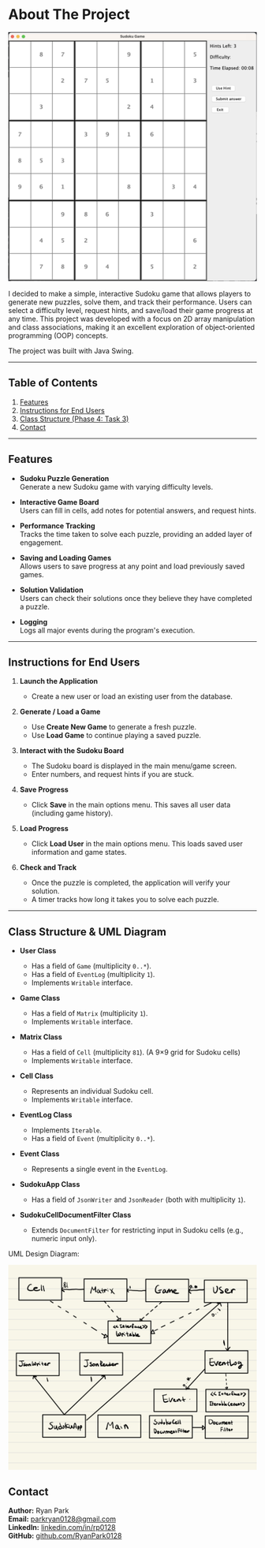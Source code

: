 # About The Project

![alt text](image1.png "Title")

I decided to make a simple, interactive Sudoku game that allows players to generate new puzzles, solve them, and track their performance. Users can select a difficulty level, request hints, and save/load their game progress at any time. This project was developed with a focus on 2D array manipulation and class associations, making it an excellent exploration of object‐oriented programming (OOP) concepts.

The project was built with Java Swing.

---

## Table of Contents

1. [Features](#features)  
2. [Instructions for End Users](#instructions-for-end-users)  
3. [Class Structure (Phase 4: Task 3)](#class-structure-phase-4-task-3)  
4. [Contact](#contact)

---

## Features

- **Sudoku Puzzle Generation**  
  Generate a new Sudoku game with varying difficulty levels.

- **Interactive Game Board**  
  Users can fill in cells, add notes for potential answers, and request hints.

- **Performance Tracking**  
  Tracks the time taken to solve each puzzle, providing an added layer of engagement.

- **Saving and Loading Games**  
  Allows users to save progress at any point and load previously saved games.

- **Solution Validation**  
  Users can check their solutions once they believe they have completed a puzzle.

- **Logging**   
Logs all major events during the program's execution.


---

## Instructions for End Users

1. **Launch the Application**   
    - Create a new user or load an existing user from the database.

2. **Generate / Load a Game**  
   - Use **Create New Game** to generate a fresh puzzle.  
   - Use **Load Game** to continue playing a saved puzzle.

3. **Interact with the Sudoku Board**  
   - The Sudoku board is displayed in the main menu/game screen.  
   - Enter numbers, and request hints if you are stuck.

4. **Save Progress**  
   - Click **Save** in the main options menu. This saves all user data (including game history).

5. **Load Progress**  
   - Click **Load User** in the main options menu. This loads saved user information and game states.

6. **Check and Track**  
   - Once the puzzle is completed, the application will verify your solution.  
   - A timer tracks how long it takes you to solve each puzzle.

---

## Class Structure & UML Diagram

- **User Class**  
    - Has a field of `Game` (multiplicity `0..*`).  
    - Has a field of `EventLog` (multiplicity `1`).  
    - Implements `Writable` interface.

- **Game Class**  
    - Has a field of `Matrix` (multiplicity `1`).  
    - Implements `Writable` interface.

- **Matrix Class**  
    - Has a field of `Cell` (multiplicity `81`). (A 9×9 grid for Sudoku cells)  
    - Implements `Writable` interface.

- **Cell Class**  
    - Represents an individual Sudoku cell.  
    - Implements `Writable` interface.

- **EventLog Class**  
    - Implements `Iterable`.  
    - Has a field of `Event` (multiplicity `0..*`).

- **Event Class**  
    - Represents a single event in the `EventLog`.

- **SudokuApp Class**  
    - Has a field of `JsonWriter` and `JsonReader` (both with multiplicity `1`).

- **SudokuCellDocumentFilter Class**  
    - Extends `DocumentFilter` for restricting input in Sudoku cells (e.g., numeric input only).


UML Design Diagram:

![alt text](UML_Design_Diagram.jpg "Title")

## Contact

**Author:** Ryan Park  
**Email:** [parkryan0128@gmail.com](mailto:parkryan0128@gmail.com)  
**LinkedIn:** [linkedin.com/in/rp0128](https://linkedin.com/in/rp0128)  
**GitHub:** [github.com/RyanPark0128](https://github.com/RyanPark0128)